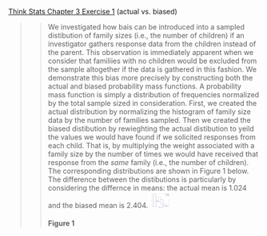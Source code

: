 [Think Stats Chapter 3 Exercise 1](http://greenteapress.com/thinkstats2/html/thinkstats2004.html#toc31) (actual vs. biased)

>> We investigated how bais can be introduced into a sampled distibution of family sizes (i.e., the number of children) if an investigator gathers response data from the children instead of the parent. This observation is immediately apparent when we consider that familiies with no children would be excluded from the sample altogether if the data is gathered in this fashion. We demonstrate this bias more precisely by constructing both the actual and biased probability mass functions. A probability mass function is simply a distribution of frequencies normalized by the total sample sized in consideration. 
>>First, we created the actual distribution by normalizing the histogram of family size data by the number of families sampled. Then we created the biased distibution by rewieghting the actual distibution to yeild the values we would have found if we solicited responses from each child. That is, by multiplying the weight associated with a family size by the number of times we would have received that response from the *same* family (i.e., the number of children). The corresponding distributions are shown in Figure 1 below. The difference between the distibutions is particularly by considering the differnce in means: the actual mean is 1.024 and the biased mean is 2.404.
>> <img src="https://github.com/jstnstwrt/dsp/blob/master/img/figure_ex31.png" title="Figure depicting probability mass funcstions" alt="alt text" style="width:10%;" >
>> #### Figure 1